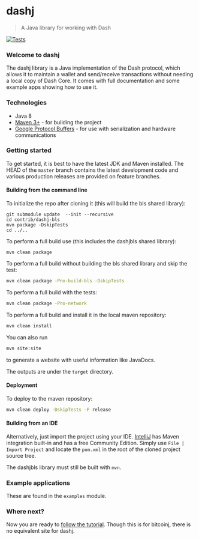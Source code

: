 # dashj

> A Java library for working with Dash

[![Tests](https://github.com/dashevo/dashj/workflows/Java%20CI/badge.svg?branch=master)](https://github.com/dashevo/dashj/actions)

### Welcome to dashj

The dashj library is a Java implementation of the Dash protocol, which allows it to maintain a wallet and send/receive transactions without needing a local copy of Dash Core. It comes with full documentation and some example apps showing how to use it.

### Technologies

* Java 8
* [Maven 3+](http://maven.apache.org) - for building the project
* [Google Protocol Buffers](https://github.com/google/protobuf) - for use with serialization and hardware communications

### Getting started

To get started, it is best to have the latest JDK and Maven installed. The HEAD of the `master` branch contains the latest development code and various production releases are provided on feature branches.

#### Building from the command line
To initialize the repo after cloning it (this will build the bls shared library): 
```
git submodule update  --init --recursive
cd contrib/dashj-bls
mvn package -DskipTests
cd ../..
```
To perform a full build use (this includes the dashjbls shared library):
```
mvn clean package
```
To perform a full build without building the bls shared library and skip the test:
```bash
mvn clean package -Pno-build-bls -DskipTests
```
To perform a full build with the tests:
```bash
mvn clean package -Pno-network
```
To perform a full build and install it in the local maven repository:
```bash
mvn clean install
```
You can also run
```bash
mvn site:site
```
to generate a website with useful information like JavaDocs.

The outputs are under the `target` directory.

#### Deployment

To deploy to the maven repository:
```bash
mvn clean deploy -DskipTests -P release
```
#### Building from an IDE

Alternatively, just import the project using your IDE. [IntelliJ](http://www.jetbrains.com/idea/download/) has Maven integration built-in and has a free Community Edition. Simply use `File | Import Project` and locate the `pom.xml` in the root of the cloned project source tree.

The dashjbls library must still be built with `mvn`.

### Example applications

These are found in the `examples` module.

### Where next?

Now you are ready to [follow the tutorial](https://bitcoinj.github.io/getting-started).  Though this is for bitcoinj, there is no equivalent site for dashj.
